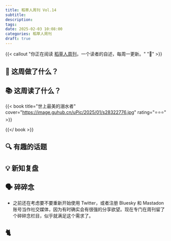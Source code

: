 ```yaml
---
title: 稻草人周刊 Vol.14
subtitle: 
description: 
tags:
date: 2025-02-03 10:08:00
categories: 稻草人周刊
draft: true
---
```


{{< callout "你正在阅读 [稻草人周刊](/categories/稻草人周刊/)，一个读者的自述，每周一更新。" "🔖" >}}

## 🏃 这周做了什么？



## 📚 这周读了什么？

{{< book title="世上最美的溺水者" cover="https://image.guhub.cn/uPic/2025/01/s28322776.jpg" rating="⭐️⭐️⭐️" >}}



{{</ book >}}



## 🔍 有趣的话题



## 💡 新知复盘



## 🗣️ 碎碎念

- 之前还在考虑要不要重新开始使用 Twitter，或者注册 Bluesky 和 Mastadon 账号当作社交媒体，因为有时确实会有很强的分享欲望。现在专门在周刊留了个碎碎念栏目，似乎就满足这个需求了。

## 🐈



